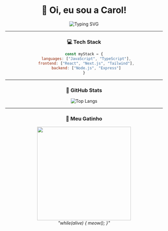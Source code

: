 <div align="center">

<h1 align="center">🍒 Oi, eu sou a Carol!</h1>

<p align="center">
  <img src="https://readme-typing-svg.herokuapp.com?font=Fira+Code&pause=1000&color=FFB6C1&center=true&width=435&lines=Desenvolvedora+Web+Frontend;Amante+de+gatos+pretos+🐈‍⬛" alt="Typing SVG">
</p>

---

### 💻 Tech Stack

```js
const myStack = {
  languages: ["JavaScript", "TypeScript"],
  frontend: ["React", "Next.js", "Tailwind"],
  backend: ["Node.js", "Express"]
}
```

---

### 🎀 GitHub Stats

![Top Langs](https://github-readme-stats.vercel.app/api/top-langs/?username=carolrossi&layout=compact&theme=dracula)

---

### 🖤 Meu Gatinho

<p align="center">
  <img src="https://i.imgur.com/JR9P02x.gif" width="300">
  <br>
  <em>"while(alive) { meow(); }"</em>
</p>

</div>
